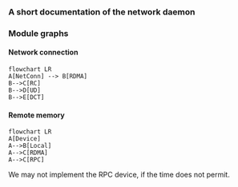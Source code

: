 ### A short documentation of the network daemon

### Module graphs

#### Network connection
```mermaid
flowchart LR
A[NetConn] --> B[RDMA]
B-->C[RC]
B-->D[UD]
B-->E[DCT]
```

#### Remote memory
```mermaid
flowchart LR
A[Device]
A-->B[Local]
A-->C[RDMA]
A-->C[RPC] 
```

We may not implement the RPC device, if the time does not permit. 


